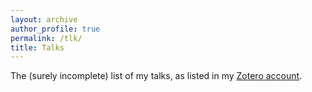 ```yaml
---
layout: archive
author_profile: true
permalink: /tlk/
title: Talks
---
```


The (surely incomplete) list of my talks, as listed in my [Zotero account](https://www.zotero.org/essepuntato/).

<div id="pub"></div>

<script src="https://code.jquery.com/jquery-3.4.1.min.js"  integrity="sha256-CSXorXvZcTkaix6Yvo6HppcZGetbYMGWSFlBw8HfCJo=" crossorigin="anonymous"></script>
<script>
$.get("https://api.zotero.org/users/5306497/publications/items?include=bib&style=https://essepuntato.github.io/assets/csl/apa.csl&linkwrap=1&sort=date&itemType=presentation", function( data ) {
    $.each(data, function(idx, val) {
        console.log(val.bib);
        $("#pub").append(val.bib);
    });
});
</script> 